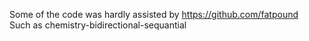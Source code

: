 Some of the code was hardly assisted by https://github.com/fatpound <br />
Such as chemistry-bidirectional-sequantial
